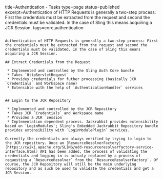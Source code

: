title=Authentication - Tasks
type=page
status=published
excerpt=Authentication of HTTP Requests is generally a two-step process: First the credentials must be extracted from the request and second the credentials must be validated. In the case of Sling this means acquiring a JCR Session.
tags=core,authentication
~~~~~~

Authentication of HTTP Requests is generally a two-step process: First the credentials must be extracted from the request and second the credentials must be validated. In the case of Sling this means acquiring a JCR Session.

## Extract Credentials from the Request

 * Implemented and controlled by the Sling Auth Core bundle
 * Takes `HttpServletRequest`
 * Provides credentials for futher processing (basically JCR `Credentials` and Workspace name)
 * Extensible with the help of `AuthenticationHandler` services


## Login to the JCR Repository

 * Implemented and controlled by the JCR Repository
 * Takes JCR `Credentials` and Workspace name
 * Provides a JCR `Session`
 * Implementation dependent process. Jackrabbit provides extensibility based on `LoginModules`; Sling's Embedded Jackrabbit Repository bundle provides extensibility with `LoginModulePlugin` services.

Currently the credentials are always verified by trying to login to the JCR repository. Once an [ResourceResolverFactory](https://cwiki.apache.org/SLING/add-resourceresolverfactory-service-interface.html) API has been added, the process of validating the credentials and logging in is actualy replaced by a process of requesting a `ResourceResolver` from the `ResourceResolverFactory`. Of course, the JCR Repository will still be the main underlying repository and as such be used to validate the credentials and get a JCR Session.

